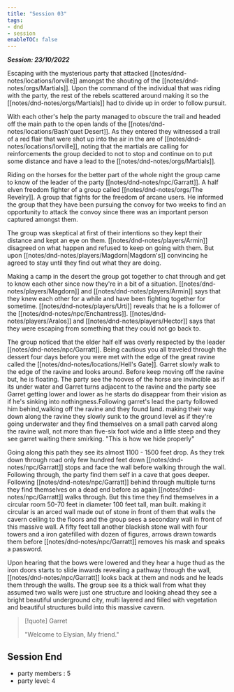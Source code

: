 ```yaml
---
title: "Session 03"
tags:
- dnd
- session
enableTOC: false
---
```


***Session:  23/10/2022***

Escaping with the mysterious party that attacked [[notes/dnd-notes/locations/Iorville]] amongst the shouting of the [[notes/dnd-notes/orgs/Martials]]. Upon the command of the individual that was riding with the party, the rest of the rebels scattered around making it so the [[notes/dnd-notes/orgs/Martials]] had to divide up in order to follow pursuit.  

With each other's help the party managed to obscure the trail and headed off the main path to the open lands of the [[notes/dnd-notes/locations/Bash'quet Desert]]. As they entered they witnessed a trail of a red flair that were shot up into the air in the are of [[notes/dnd-notes/locations/Iorville]], noting that the martials are calling for reinforcements the group decided to not to stop and continue on to put some distance and have a lead to the [[notes/dnd-notes/orgs/Martials]]. 

Riding on the horses for the better part of the whole night the group came to know of the leader of the party [[notes/dnd-notes/npc/Garratt]]. A half elven freedom fighter of a group called [[notes/dnd-notes/orgs/The Revelry]]. A group that fights for the freedom of arcane users. He informed the group that they have been pursuing the convoy for two weeks to find an opportunity to attack the convoy since there was an important person captured amongst them.

The group was skeptical at first of their intentions so they kept their distance and kept an eye on them. [[notes/dnd-notes/players/Armin]] disagreed on what happen and refused to keep on going with them. But upon [[notes/dnd-notes/players/Magdorn|Magdorn's]] convincing he agreed to stay until they find out what they are doing.

Making a camp in the desert the group got together to chat through and get to know each other since now they're in a bit of a situation. [[notes/dnd-notes/players/Magdorn]] and [[notes/dnd-notes/players/Armin]] says that they knew each other for a while and have been fighting together for sometime. [[notes/dnd-notes/players/Urti]] reveals that he is a follower of the [[notes/dnd-notes/npc/Enchantress]]. [[notes/dnd-notes/players/Aralos]] and [[notes/dnd-notes/players/Hector]] says that they were escaping from something that they could not go back to.

The group noticed that the elder half elf was overly respected by the leader [[notes/dnd-notes/npc/Garratt]]. Being cautious you all traveled through the dessert four days before you were met with the edge of the great ravine called the [[notes/dnd-notes/locations/Hell's Gate]]. Garret slowly walk to the edge of the ravine and looks around. Before keep moving off the ravine but, he is floating. The party see the hooves of the horse are invincible as if its under water and Garret turns adjacent to the ravine and the party see Garret getting lower and lower as he starts do disappear from their vision as if he's sinking into nothingness.Following garret's lead the party followed him behind,walking off the ravine and they found land. making their way down along the ravine they slowly sunk to the ground level as if they're going underwater and they find themselves on a small path carved along the ravine wall, not more than five-six foot wide and a little steep and they see garret waiting there smirking. "This is how we hide properly"

Going along this path they see its almost 1100 - 1500 feet drop. As they trek down through road only few hundred feet down [[notes/dnd-notes/npc/Garratt]] stops and face the wall before walking through the wall. Following through, the party find them self in a cave that goes deeper. Following [[notes/dnd-notes/npc/Garratt]] behind through multiple turns they find themselves on a dead end before as again [[notes/dnd-notes/npc/Garratt]] walks through. But this time they find themselves in a circular room 50-70 feet in diameter 100 feet tall, man built. making it circular is an arced wall made out of stone in front of them that walls the cavern ceiling to the floors and the group sees a secondary wall in front of this massive wall. A fifty feet tall another blackish stone wall with four towers and a iron gatefilled with dozen of figures, arrows drawn towards them before [[notes/dnd-notes/npc/Garratt]] removes his mask and speaks a password.

Upon hearing that the bows were lowered and they hear a huge thud as the iron doors starts to slide inwards revealing a pathway through the wall, [[notes/dnd-notes/npc/Garratt]] looks back at them and nods and he leads them through the walls. The group see its a thick wall from what they assumed two walls were just one structure and looking ahead they see a bright beautiful underground city, multi layered and filled with vegetation and beautiful structures build into this massive cavern. 

>[!quote] Garret
>
>"Welcome to Elysian, My friend."

## Session End
- party members : 5
- party level: 4